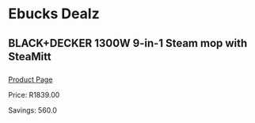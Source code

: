
# Ebucks Dealz
## BLACK+DECKER 1300W 9-in-1 Steam mop with SteaMitt
[Product Page](https://www.ebucks.com/web/shop/productSelected.do?prodId=1110432042&catId=998409624)

Price: R1839.00

Savings: 560.0


	